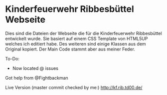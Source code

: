 # Kinderfeuerwehr Ribbesbüttel Webseite

Dies sind die Dateien der Webseite die für die Kinderfeuerwehr Ribbesbüttel entwickelt wurde.
Sie basiert auf einem CSS Template von HTML5UP welches ich editiert habe.
Des weiteren sind einige Klassen aus dem Original kopiert.
Der Main Code stammt aber aus meiner Feder.

To-Do:

- Now located @ issues


Got help from @Fightbackman

Live Version (master commit checked by me:)
http://kf.rib.td00.de/